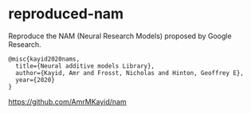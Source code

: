 # reproduced-nam
Reproduce the NAM (Neural Research Models) proposed by Google Research. 
```
@misc{kayid2020nams,
  title={Neural additive models Library},
  author={Kayid, Amr and Frosst, Nicholas and Hinton, Geoffrey E},
  year={2020}
}
```
https://github.com/AmrMKayid/nam

